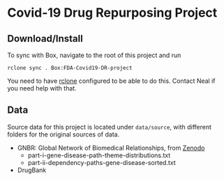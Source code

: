 Covid-19 Drug Repurposing Project
=================================


Download/Install
----------------
To sync with Box, navigate to the root of this project and run

```
rclone sync . Box:FDA-Covid19-DR-project 
```

You need to have [rclone](https://rclone.org/box/) configured to be able to do this. Contact Neal if you need help with that. 

Data
----
Source data for this project is located under `data/source`, with different folders for the original sources of data.
- GNBR: Global Network of Biomedical Relationships, from [Zenodo](https://zenodo.org/record/3459420)
    - part-i-gene-disease-path-theme-distributions.txt
    - part-ii-dependency-paths-gene-disease-sorted.txt
- DrugBank